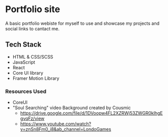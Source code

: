 # Portfolio site

A basic portfolio webiste for myself to use and showcase my projects and social links to cantact me. 

## Tech Stack
- HTML & CSS/SCSS
- JavaScript
- React
- Core UI library
- Framer Motion Library 

### Resources Used
- CoreUI
- "Soul Searching" video Background created by Cousmic
  - https://drive.google.com/file/d/1DVoopw4FL2XZRWj53ZWGR0klhgEgvqFz/view
  - https://www.youtube.com/watch?v=znSn8Fm0_i8&ab_channel=LondoGames

